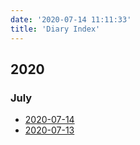 ```yaml
---
date: '2020-07-14 11:11:33'
title: 'Diary Index'
---
```



## 2020

### July
  * [2020-07-14](/2020-07-14)
  * [2020-07-13](/2020-07-13)
